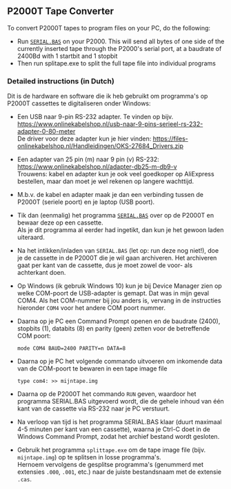 ## P2000T Tape Converter

To convert P2000T tapes to program files on your PC, do the following:
* Run [`SERIAL.BAS`](/utilities/tapeconv/SERIAL.BAS) on your P2000. This will send all bytes of one side of the currently inserted tape through the P2000's serial port, at a baudrate of 2400Bd with 1 startbit and 1 stopbit
* Then run splitape.exe to split the full tape file into individual programs

### Detailed instructions (in Dutch)

Dit is de hardware en software die ik heb gebruikt om programma's op P2000T cassettes te digitaliseren onder Windows:

* Een USB naar 9-pin RS-232 adapter. Te vinden op bijv. https://www.onlinekabelshop.nl/usb-naar-9-pins-serieel-rs-232-adapter-0-80-meter \
De driver voor deze adapter kun je hier vinden: https://files-onlinekabelshop.nl/Handleidingen/OKS-27684_Drivers.zip
 
* Een adapter van 25 pin (m) naar 9 pin (v) RS-232:  https://www.onlinekabelshop.nl/adapter-db25-m-db9-v \
Trouwens: kabel en adapter kun je ook veel goedkoper op AliExpress bestellen, maar dan moet je wel rekenen op langere wachttijd.
 
* M.b.v. de kabel en adapter maak je dan een verbinding tussen de P2000T (seriele poort) en je laptop (USB poort).
 
* Tik dan (eenmalig) het programma [`SERIAL.BAS`](/utilities/tapeconv/SERIAL.BAS) over op de P2000T en bewaar deze op een cassette. \
Als je dit programma al eerder had ingetikt, dan kun je het gewoon laden uiteraard.
 
* Na het intikken/inladen van `SERIAL.BAS` (let op: run deze nog niet!), doe je de cassette in de P2000T die je wil gaan archiveren. Het archiveren gaat per kant van de cassette, dus je moet zowel de voor- als achterkant doen.
 
* Op Windows (ik gebruik Windows 10) kun je bij Device Manager zien op welke COM-poort de USB-adapter is gemapt. Dat was in mijn geval COM4. Als het COM-nummer bij jou anders is, vervang in de instructies hieronder `COM4` voor het andere COM poort nummer.
 
* Daarna op je PC een Command Prompt openen en de baudrate (2400), stopbits (1), databits (8) en parity (geen) zetten voor de betreffende COM poort:
  ``` 
  mode COM4 BAUD=2400 PARITY=n DATA=8
  ```
 
* Daarna op je PC het volgende commando uitvoeren om inkomende data van de COM-poort te bewaren in een tape image file
  ```
  type com4: >> mijntape.img
  ```

* Daarna op de P2000T het commando `RUN` geven, waardoor het programma SERIAL.BAS uitgevoerd wordt, die de gehele inhoud van één kant van de cassette via RS-232 naar je PC verstuurt.
 
* Na verloop van tijd is het programma SERIAL.BAS klaar (duurt maximaal 4-5 minuten per kant van een cassette), waarna je Ctrl-C doet in de Windows Command Prompt, zodat het archief bestand wordt gesloten.

* Gebruik het programma `splittape.exe` om de tape image file (bijv. `mijntape.img`) op te splitsen in losse programma's. \
Hernoem vervolgens de gesplitse programma's (genummerd met extensies `.000`, `.001`, etc.) naar de juiste bestandsnaam met de extensie `.cas`.